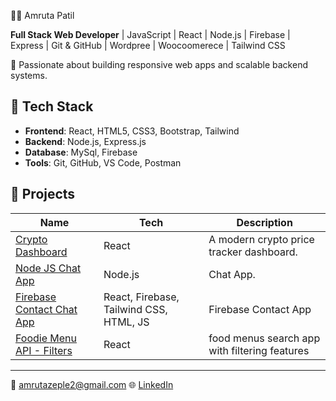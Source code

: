👩‍💻 Amruta Patil

**Full Stack Web Developer** | JavaScript | React | Node.js | Firebase | Express | Git & GitHub | Wordpree | Woocoomerece | Tailwind CSS

🚀 Passionate about building responsive web apps and scalable backend systems.

## 🔧 Tech Stack
- **Frontend**: React, HTML5, CSS3, Bootstrap, Tailwind
- **Backend**: Node.js, Express.js
- **Database**: MySql, Firebase
- **Tools**: Git, GitHub, VS Code, Postman

## 📂 Projects
| Name | Tech | Description |
|------|------|-------------|
| [Crypto Dashboard](https://github.com/amruta-amardeep-patil/Crypto-dashboard) | React | A modern crypto price tracker dashboard. |
| [Node JS Chat App](https://github.com/amruta-amardeep-patil/chat-app-nodejs) | Node.js | Chat App. |
| [Firebase Contact Chat App](https://github.com/amruta-amardeep-patil/firebase-chat-app) | React, Firebase, Tailwind CSS, HTML, JS | Firebase Contact App |
| [Foodie Menu API - Filters](https://github.com/amruta-amardeep-patil/food-menu-api-integration) | React | food menus search app with filtering features

---

📧 amrutazeple2@gmail.com 
🌐 [LinkedIn](https://www.linkedin.com/in/amruta-zepale-1b33b11a3/)
